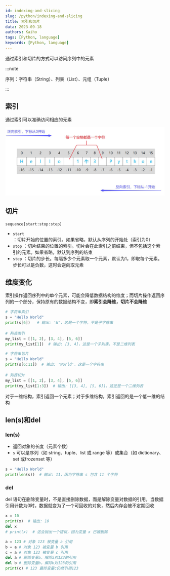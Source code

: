 ```yaml
---
id: indexing-and-slicing
slug: /python/indexing-and-slicing
title: 索引和切片
data: 2023-09-18
authors: Kaiho
tags: [Python, language]
keywords: [Python, language]
---
```


通过索引和切片的方式可以访问序列中的元素

:::note

序列：字符串（String）、列表（List）、元组（Tuple）

:::

## 索引

通过索引可以准确访问相应的元素

![image-20240224131959572](Indexing-and-slicing/image-20240224131959572.png)



## 切片

`sequence[start:stop:step]`

- `start` ：切片开始的位置的索引。如果省略，默认从序列的开始处（索引为0）
- `stop` ：切片结束的位置的索引。切片会在此索引之前结束，但不包括这个索引的元素。如果省略，默认到序列的结束
- `step` ：切片的步长。每隔多少个元素取一个元素，默认为1，即取每个元素。步长可以是负数，这时会逆向取元素



## 维度变化

索引操作返回序列中的单个元素，可能会降低数据结构的维度；而切片操作返回序列的一个部分，保持原有的数据结构不变，即**索引会降维，切片不会降维**

```python
# 字符串索引
s = "Hello World"
print(s[6])   # 输出: 'W'，这是一个字符，不是子字符串

# 列表索引
my_list = [[1, 2], [3, 4], [5, 6]]
print(my_list[1])  # 输出: [3, 4]，这是一个子列表，不是二维列表
```

```python
# 字符串切片
s = "Hello World"
print(s[6:11])  # 输出: 'World'，这是一个字符串

# 列表切片
my_list = [[1, 2], [3, 4], [5, 6]]
print(my_list[1:3])  # 输出: [[3, 4], [5, 6]]，这还是一个二维列表
```

对于一维结构，索引返回一个元素；对于多维结构，索引返回的是一个低一维的结构



## len(s)和del

### len(s)

- 返回对象的长度（元素个数）
- `s` 可以是序列（如 string、tuple、list 或 range 等）或集合（如 dictionary、set 或frozenset 等）

```python
s = "Hello World"
print(len(s))  # 输出: 11，因为字符串 s 包含 11 个字符
```



### del

del 语句在删除变量时，不是直接删除数据，而是解除变量对数据的引用，当数据引用计数为0时，数据就变为了一个可回收的对象，然后内存会被不定期回收

```python
x = 10
print(x)  # 输出: 10
del x
# print(x)  # 这会抛出一个错误，因为变量 x 已被删除
```

```python
a = 123 # 对象 123 被变量 a 引用
b = a # 对象 123 被变量 b 引用
c = a # 对象 123 被变量 c 引用
del a # 删除变量a，解除a对123的引用
del b # 删除变量b，解除b对123的引用
print(c) # 123 最终变量c仍然引用123
```

